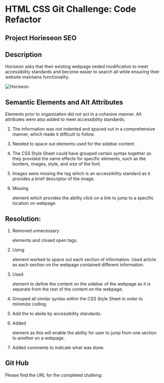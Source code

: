 # HTML CSS Git Challenge: Code Refactor

## Project Horieseon SEO

## Description

Horiseon asks that their existing webpage neded modification to meet accessibility standards and become easier to search all while ensuring their website maintains functionality.

![Horiseon](https://user-images.githubusercontent.com/82056351/147393956-eaa22c23-713b-4384-8f71-79f7d13d1800.jpg)


## Semantic Elements and Alt Attributes

Elements prior to organization did not act in a cohesive manner. Alt attributes were also added to meet accessibility standards.



2. The information was not indented and spaced out in a comprehensive manner, which made it difficult to follow.

3. Needed to space out elements used for the sidebar content.

4. The CSS Style Sheet could have grouped certain syntax together as they provided the same effects for specific elements, such as the borders, images, style, and size of the font.

5. Images were missing the <alt> tag which is an accessibility standard as it provides a brief descriptor of the image.

6. Missing <nav> element which provides the ability click on a link to jump to a specific location on webpage.

## Resolution:

1. Removed unnecessary <div> elements and closed open tags.

2. Using <article> element worked to space out each section of information. Used article as each section on the webpage contained different information.

3. Used <aside> element to define the content on the sidebar of the webpage as it is separate from the rest of the content on the webpage.

4. Grouped all similar syntax within the CSS Style Sheet in order to minimize coding.

5. Add the <alt> to abide by accessibility standards.

6. Added <nav> element as this will enable the ability for user to jump from one section to another on a webpage.

7. Added comments to indicate what was done.


## Git Hub 

Please find the URL for the completed challeng: 

